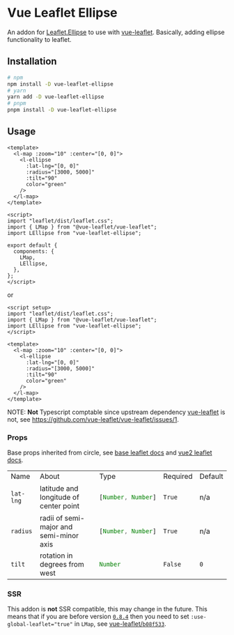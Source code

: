 # Vue Leaflet Ellipse

An addon for [Leaflet.Ellipse](https://github.com/jdfergason/Leaflet.Ellipse) to use with [vue-leaflet](https://github.com/vue-leaflet/vue-leaflet). Basically, adding ellipse functionality to leaflet.

## Installation

```bash
# npm
npm install -D vue-leaflet-ellipse
# yarn
yarn add -D vue-leaflet-ellipse
# pnpm
pnpm install -D vue-leaflet-ellipse
```

## Usage

```vue
<template>
  <l-map :zoom="10" :center="[0, 0]">
    <l-ellipse
      :lat-lng="[0, 0]"
      :radius="[3000, 5000]"
      :tilt="90"
      color="green"
    />
  </l-map>
</template>

<script>
import "leaflet/dist/leaflet.css";
import { LMap } from "@vue-leaflet/vue-leaflet";
import LEllipse from "vue-leaflet-ellipse";

export default {
  components: {
    LMap,
    LEllipse,
  },
};
</script>
```

or

```vue
<script setup>
import "leaflet/dist/leaflet.css";
import { LMap } from "@vue-leaflet/vue-leaflet";
import LEllipse from "vue-leaflet-ellipse";
</script>

<template>
  <l-map :zoom="10" :center="[0, 0]">
    <l-ellipse
      :lat-lng="[0, 0]"
      :radius="[3000, 5000]"
      :tilt="90"
      color="green"
    />
  </l-map>
</template>
```

NOTE: **Not** Typescript comptable since upstream dependency [vue-leaflet](https://github.com/vue-leaflet/vue-leaflet) is not, see https://github.com/vue-leaflet/vue-leaflet/issues/1.

### Props

Base props inherited from circle, see [base leaflet docs](https://leafletjs.com/reference.html#circle) and [vue2 leaflet docs](https://vue2-leaflet.netlify.app/components/LCircle.html).

<table>
<tr>
<td> Name </td> <td> About </td> <td> Type </td> <td> Required </td> <td> Default </td>
</tr>
<tr>
<td>

`lat-lng`
</td>
<td> latitude and longitude of center point </td>
<td>

```js
[Number, Number]
```
</td>
<td>

`True`
</td>
<td> n/a </td>
</tr>
<tr>
<td>

`radius`
</td>
<td> radii of semi-major and semi-minor axis </td>
<td>

```js
[Number, Number]
```
</td>
<td>

`True`

</td>
<td> n/a </td>
</tr>
<tr>
<td>

`tilt`

</td>
<td> rotation in degrees from west </td>
<td>

```js
Number
```
</td>
<td>

`False`
</td>
<td>

`0`
</td>
</tr>
</table>

### SSR

This addon is **not** SSR compatible, this may change in the future. This means that if you are before version [`0.8.4`](https://github.com/vue-leaflet/vue-leaflet/releases/tag/v0.8.4) then you need to set `:use-global-leaflet="true"` in `LMap`, see [vue-leaflet/`b08f533`](https://github.com/vue-leaflet/vue-leaflet/commit/b08f533ccfe58b72c0c10afef5469ea7cbd5fead).



